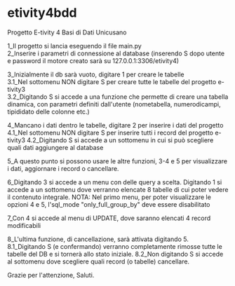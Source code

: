 # etivity4bdd
Progetto E-tivity 4 Basi di Dati Unicusano

1_Il progetto si lancia eseguendo il file main.py  
2_Inserire i parametri di connessione al database (inserendo S dopo utente e password il motore creato sarà su 127.0.0.1:3306/etivity4)  

3_Inizialmente il db sarà vuoto, digitare 1 per creare le tabelle  
  3.1_Nel sottomenu NON digitare S per creare tutte le tabelle del progetto e-tivity3  
  3.2_Digitando S si accede a una funzione che permette di creare una tabella dinamica, con parametri definiti dall'utente (nometabella, numerodicampi, tipididato delle colonne etc.)  

4_Mancano i dati dentro le tabelle, digitare 2 per inserire i dati del progetto
  4.1_Nel sottomenu NON digitare S per inserire tutti i record del progetto e-tivity3
  4.2_Digitando S si accede a un sottomenu in cui si può scegliere quali dati aggiungere al database
  
5_A questo punto si possono usare le altre funzioni, 3-4 e 5 per visualizzare i dati, aggiornare i record o cancellare.

6_Digitando 3 si accede a un menu con delle query a scelta. Digitando 1 si accede a un sottomenu dove verranno elencate 8 tabelle di cui poter vedere il contenuto integrale.
NOTA: Nel primo menu, per poter visualizzare le opzioni 4 e 5, l'sql_mode "only_full_group_by" deve essere disabilitato

7_Con 4 si accede al menu di UPDATE, dove saranno elencati 4 record modificabili

8_L'ultima funzione, di cancellazione, sarà attivata digitando 5. 
  8.1_Digitando S (e confermando) verranno completamente rimosse tutte le tabelle del DB e si tornerà allo stato iniziale.
  8.2_Non digitando S si accede al sottomenu dove scegliere quali record (o tabelle) cancellare.

Grazie per l'attenzione,
Saluti.
  
